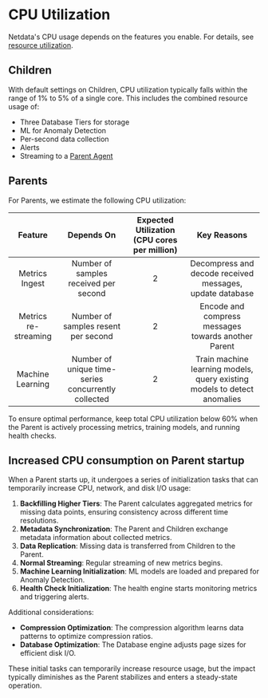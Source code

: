 # CPU Utilization

Netdata's CPU usage depends on the features you enable. For details, see [resource utilization](/docs/netdata-agent/sizing-netdata-agents/README.md).

## Children

With default settings on Children, CPU utilization typically falls within the range of 1% to 5% of a single core. This includes the combined resource usage of:

- Three Database Tiers for storage
- ML for Anomaly Detection
- Per-second data collection
- Alerts
- Streaming to a [Parent Agent](/docs/observability-centralization-points/metrics-centralization-points/README.md)

## Parents

For Parents, we estimate the following CPU utilization:

|       Feature        |                     Depends On                      | Expected Utilization (CPU cores per million) |                               Key Reasons                                |
|:--------------------:|:---------------------------------------------------:|:--------------------------------------------:|:------------------------------------------------------------------------:|
|    Metrics Ingest    |        Number of samples received per second        |                      2                       |         Decompress and decode received messages, update database         |
| Metrics re-streaming |         Number of samples resent per second         |                      2                       |           Encode and compress messages towards another Parent            |
|   Machine Learning   | Number of unique time-series concurrently collected |                      2                       | Train machine learning models, query existing models to detect anomalies |

To ensure optimal performance, keep total CPU utilization below 60% when the Parent is actively processing metrics, training models, and running health checks.

## Increased CPU consumption on Parent startup

When a Parent starts up, it undergoes a series of initialization tasks that can temporarily increase CPU, network, and disk I/O usage:

1. **Backfilling Higher Tiers**: The Parent calculates aggregated metrics for missing data points, ensuring consistency across different time resolutions.
2. **Metadata Synchronization**: The Parent and Children exchange metadata information about collected metrics.
3. **Data Replication**: Missing data is transferred from Children to the Parent.
4. **Normal Streaming**: Regular streaming of new metrics begins.
5. **Machine Learning Initialization**: ML models are loaded and prepared for Anomaly Detection.
6. **Health Check Initialization**: The health engine starts monitoring metrics and triggering alerts.

Additional considerations:

- **Compression Optimization**: The compression algorithm learns data patterns to optimize compression ratios.
- **Database Optimization**: The Database engine adjusts page sizes for efficient disk I/O.

These initial tasks can temporarily increase resource usage, but the impact typically diminishes as the Parent stabilizes and enters a steady-state operation.
